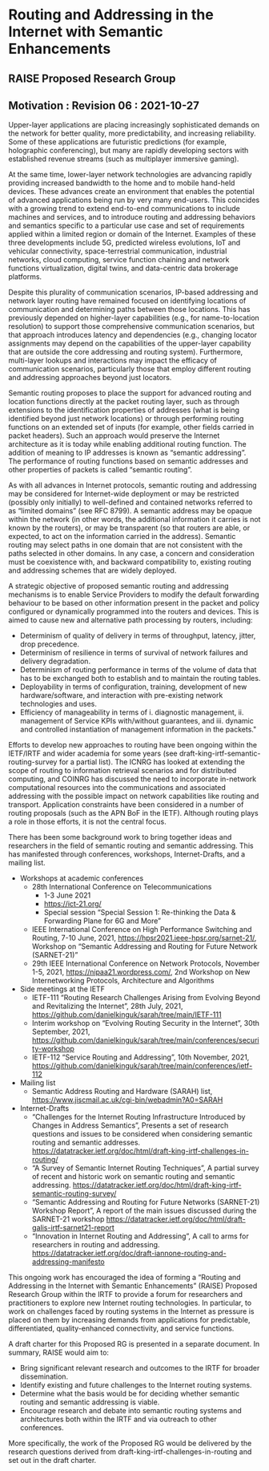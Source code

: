 # Routing and Addressing in the Internet with Semantic Enhancements
## RAISE Proposed Research Group
## Motivation : Revision 06 : 2021-10-27

Upper-layer applications are placing increasingly sophisticated demands on the network for better quality, more predictability, and increasing reliability. Some of these applications are futuristic predictions (for example, holographic conferencing), but many are rapidly developing sectors with established revenue streams (such as multiplayer immersive gaming).

At the same time, lower-layer network technologies are advancing rapidly providing increased bandwidth to the home and to mobile hand-held devices. These advances create an environment that enables the potential of advanced applications being run by very many end-users. This coincides with a growing trend to extend end-to-end communications to include machines and services, and to introduce routing and addressing behaviors and semantics specific to a particular use case and set of requirements applied within a limited region or domain of the Internet. Examples of these three developments include 5G, predicted wireless evolutions, IoT and vehicular connectivity, space-terrestrial communication, industrial networks, cloud computing, service function chaining and network functions virtualization, digital twins, and data-centric data brokerage platforms.

Despite this plurality of communication scenarios, IP-based addressing and network layer routing have remained focused on identifying locations of communication and determining paths between those locations. This has previously depended on higher-layer capabilities (e.g., for name-to-location resolution) to support those comprehensive communication scenarios, but that approach introduces latency and dependencies (e.g., changing locator assignments may depend on the capabilities of the upper-layer capability that are outside the core addressing and routing system). Furthermore, multi-layer lookups and interactions may impact the efficacy of communication scenarios, particularly those that employ different routing and addressing approaches beyond just locators.

Semantic routing proposes to place the support for advanced routing and location functions directly at the packet routing layer, such as through extensions to the identification properties of addresses (what is being identified beyond just network locations) or through performing routing functions on an extended set of inputs (for example, other fields carried in packet headers). Such an approach would preserve the Internet architecture as it is today while enabling additional routing function. The addition of meaning to IP addresses is known as “semantic addressing”. The performance of routing functions based on semantic addresses and other properties of packets is called “semantic routing”. 

As with all advances in Internet protocols, semantic routing and addressing may be considered for Internet-wide deployment or may be restricted (possibly only initially) to well-defined and contained networks referred to as “limited domains” (see RFC 8799). A semantic address may be opaque within the network (in other words, the additional information it carries is not known by the routers), or may be transparent (so that routers are able, or expected, to act on the information carried in the address). Semantic routing may select paths in one domain that are not consistent with the paths selected in other domains. In any case, a concern and consideration must be coexistence with, and backward compatibility to, existing routing and addressing schemes that are widely deployed.

A strategic objective of proposed semantic routing and addressing mechanisms is to enable Service Providers to modify the default forwarding behaviour to be based on other information present in the packet and policy configured or dynamically programmed into the routers and devices. This is aimed to cause new and alternative path processing by routers, including:

*	Determinism of quality of delivery in terms of throughput, latency, jitter, drop precedence. 
* Determinism of resilience in terms of survival of network failures and delivery degradation.
* Determinism of routing performance in terms of the volume of data that has to be exchanged both to establish and to maintain the routing tables.
* Deployability in terms of configuration, training, development of new hardware/software, and interaction with pre-existing network technologies and uses.
* Efficiency of manageability in terms of i. diagnostic management, ii. management of Service KPIs with/without guarantees, and iii. dynamic and controlled instantiation of management information in the packets."

Efforts to develop new approaches to routing have been ongoing within the IETF/IRTF and wider academia for some years (see draft-king-irtf-semantic-routing-survey for a partial list). The ICNRG has looked at extending the scope of routing to information retrieval scenarios and for distributed computing, and COINRG has discussed the need to incorporate in-network computational resources into the communications and associated addressing with the possible impact on network capabilities like routing and transport. Application constraints have been considered in a number of routing proposals (such as the APN BoF in the IETF). Although routing plays a role in those efforts, it is not the central focus.

There has been some background work to bring together ideas and researchers in the field of semantic routing and semantic addressing. This has manifested through conferences, workshops, Internet-Drafts, and a mailing list.

* Workshops at academic conferences
    * 28th International Conference on Telecommunications
        * 1-3 June 2021
        * https://ict-21.org/
        * Special session “Special Session 1: Re-thinking the Data & Forwarding Plane for 6G and More”
    * IEEE International Conference on High Performance Switching and Routing,
      7-10 June, 2021,
      https://hpsr2021.ieee-hpsr.org/sarnet-21/,
      Workshop on “Semantic Addressing and Routing for Future Network (SARNET-21)”
    * 29th IEEE International Conference on Network Protocols,
      November 1-5, 2021,
      https://nipaa21.wordpress.com/,
      2nd Workshop on New Internetworking Protocols, Architecture and Algorithms
* Side meetings at the IETF
    * IETF-111 “Routing Research Challenges Arising from Evolving Beyond and Revitalizing the Internet”,
      28th July, 2021,
      https://github.com/danielkinguk/sarah/tree/main/IETF-111
    * Interim workshop on “Evolving Routing Security in the Internet”, 
      30th September, 2021,
      https://github.com/danielkinguk/sarah/tree/main/conferences/security-workshop
    * IETF-112 “Service Routing and Addressing”,
      10th November, 2021,
      https://github.com/danielkinguk/sarah/tree/main/conferences/ietf-112
* Mailing list
    * Semantic Address Routing and Hardware (SARAH) list,
      https://www.jiscmail.ac.uk/cgi-bin/webadmin?A0=SARAH
* Internet-Drafts
    * “Challenges for the Internet Routing Infrastructure Introduced by Changes in Address Semantics”, 
      Presents a set of research questions and issues to be considered when considering semantic routing and semantic addresses.
      https://datatracker.ietf.org/doc/html/draft-king-irtf-challenges-in-routing/
    * “A Survey of Semantic Internet Routing Techniques”,
       A partial survey of recent and historic work on semantic routing and semantic addressing.
       https://datatracker.ietf.org/doc/html/draft-king-irtf-semantic-routing-survey/
    * “Semantic Addressing and Routing for Future Networks (SARNET-21) Workshop Report”,
       A report of the main issues discussed during the SARNET-21 workshop
       https://datatracker.ietf.org/doc/html/draft-galis-irtf-sarnet21-report
    * “Innovation in Internet Routing and Addressing”,
      A call to arms for researchers in routing and addressing.
      https://datatracker.ietf.org/doc/draft-iannone-routing-and-addressing-manifesto

This ongoing work has encouraged the idea of forming a “Routing and Addressing in the Internet with Semantic Enhancements” (RAISE) Proposed Research Group within the IRTF to provide a forum for researchers and practitioners to explore new Internet routing technologies. In particular, to work on challenges faced by routing systems in the Internet as pressure is placed on them by increasing demands from applications for predictable, differentiated, quality-enhanced connectivity, and service functions.

A draft charter for this Proposed RG is presented in a separate document. In summary, RAISE would aim to:
* Bring significant relevant research and outcomes to the IRTF for broader dissemination.
* Identify existing and future challenges to the Internet routing systems.
* Determine what the basis would be for deciding whether semantic routing and semantic addressing is viable.
* Encourage research and debate into semantic routing systems and architectures both within the IRTF and via outreach to other conferences.

More specifically, the work of the Proposed RG would be delivered by the research questions derived from draft-king-irtf-challenges-in-routing and set out in the draft charter. 
